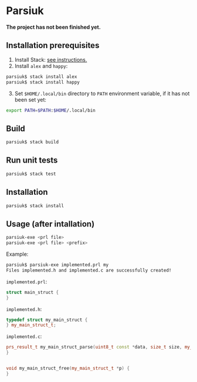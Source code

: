 # Parsiuk

**The project has not been finished yet.**

## Installation prerequisites

1. Install Stack: [see instructions.](https://docs.haskellstack.org/en/stable/README/)
2. Install `alex` and `happy`:
```sh
parsiuk$ stack install alex
parsiuk$ stack install happy
```
3. Set `$HOME/.local/bin` directory to `PATH` environment variable, if it has not been set yet:
```sh
export PATH=$PATH:$HOME/.local/bin
```

## Build
```sh
parsiuk$ stack build
```

## Run unit tests
```sh
parsiuk$ stack test
```

## Installation
```sh
parsiuk$ stack install
```

## Usage (after intallation)
```sh
parsiuk-exe <prl file>
parsiuk-exe <prl file> <prefix>
```

Example:
```sh
parsiuk$ parsiuk-exe implemented.prl my
Files implemented.h and implemented.c are successfully created!
```

`implemented.prl`:
```c++
struct main_struct {
}
```

`implemented.h`:
```c++
typedef struct my_main_struct {
} my_main_struct_t;
```

`implemented.c`:
```c++
prs_result_t my_main_struct_parse(uint8_t const *data, size_t size, my_main_struct_t **out) {
}


void my_main_struct_free(my_main_struct_t *p) {
}
```
